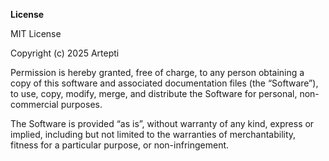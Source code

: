 **License**

MIT License

Copyright (c) 2025 Artepti

Permission is hereby granted, free of charge, to any person obtaining a copy of this software and associated documentation files (the “Software”), to use, copy, modify, merge, and distribute the Software for personal, non-commercial purposes.

The Software is provided “as is”, without warranty of any kind, express or implied, including but not limited to the warranties of merchantability, fitness for a particular purpose, or non-infringement.
